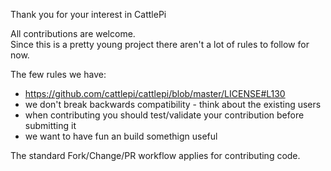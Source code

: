 Thank you for your interest in CattlePi

All contributions are welcome.  
Since this is a pretty young project there aren't a lot of rules to follow for now. 

The few rules we have: 
 * https://github.com/cattlepi/cattlepi/blob/master/LICENSE#L130
 * we don't break backwards compatibility - think about the existing users 
 * when contributing you should test/validate your contribution before submitting it
 * we want to have fun an build somethign useful 
 
The standard Fork/Change/PR workflow applies for contributing code.  
